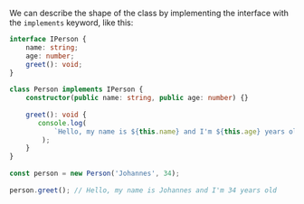 
We can describe the shape of the class by implementing the interface with the `implements` keyword, like this:

```ts
interface IPerson {  
    name: string;  
    age: number;  
    greet(): void;  
}  
  
class Person implements IPerson {  
    constructor(public name: string, public age: number) {}  
    
    greet(): void {  
       console.log(
	       `Hello, my name is ${this.name} and I'm ${this.age} years old`
		);  
    }  
}  
  
const person = new Person('Johannes', 34);  
  
person.greet(); // Hello, my name is Johannes and I'm 34 years old
```